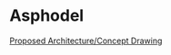# Asphodel
[Proposed Architecture/Concept Drawing](https://docs.google.com/drawings/d/1edslQBJ01mPLEOfDk0pEP49nGq90jOxUBrri4eXcIYk/edit?hl=en)
